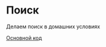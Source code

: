 # Поиск
Делаем поиск в домашних условиях

[Основной код](https://github.com/rusaksenov/homework-react-search/blob/master/src/components/Search/Search.js)